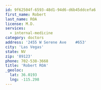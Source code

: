 ```yaml
---
id: 9f62504f-6593-48d1-94d6-d6b45ddcefa6
first_name: Robert
last_name: ROA
license: M.D.
services:
  - internal-medicine
category: doctors
address: '2455 W Serene Ave    #653'
city: 'Las Vegas'
state: NV
zip: '89123'
phone: 702-538-3668
title: 'Robert ROA'
_geoloc:
  lat: 36.0193
  lng: -115.298
---
```

